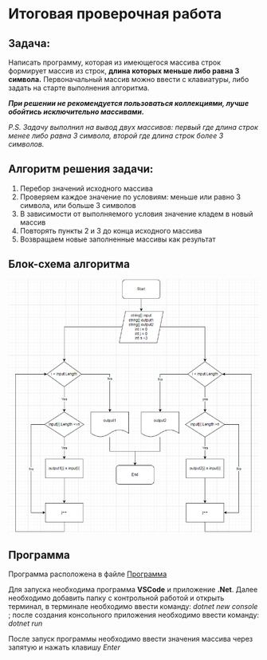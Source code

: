 # Итоговая проверочная работа

## Задача:
Написать программу, которая из имеющегося массива строк формирует массив из строк, **длина которых меньше либо равна 3 символа.** Первоначальный массив можно ввести с клавиатуры, либо задать на старте выполнения алгоритма.

***При решении не рекомендуется пользоваться коллекциями, лучше обойтись исключительно массивами.***

*P.S. Задачу выполнил на вывод двух массивов: первый где длина строк менее либо равна 3 символа, второй где длина строк более 3 символов.*

## Алгоритм решения задачи:

1. Перебор значений исходного массива
2. Проверяем каждое значение по условиям: меньше или равно 3 символа, или больше 3 символов
3. В зависимости от выполняемого условия значение кладем в новый массив
4. Повторять пункты 2 и 3 до конца исходного массива
5. Возвращаем новые заполненные массивы как результат

## Блок-схема алгоритма
![Блок-схема](./Блок-схема/Блок-схема.png)

## Программа

Программа расположена в файле [Программа](https://github.com/a1venest/FinalHomeWork/blob/main/Program.cs)

Для запуска необходима программа **VSCode** и приложение **.Net**. Далее необходимо добавить папку с контрольной работой и открыть терминал, в терминале необходимо ввести команду: *dotnet new console* ; после создания консольного приложения необходимо ввести команду: *dotnet run*

После запуск программы необходимо ввести значения массива через запятую и нажать клавишу *Enter*